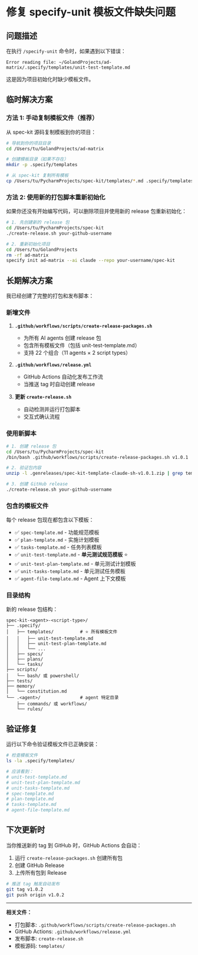 # 修复 specify-unit 模板文件缺失问题

## 问题描述

在执行 `/specify-unit` 命令时，如果遇到以下错误：

```
Error reading file: ~/GolandProjects/ad-matrix/.specify/templates/unit-test-template.md
```

这是因为项目初始化时缺少模板文件。

## 临时解决方案

### 方法 1: 手动复制模板文件（推荐）

从 spec-kit 源码复制模板到你的项目：

```bash
# 导航到你的项目目录
cd /Users/tu/GolandProjects/ad-matrix

# 创建模板目录（如果不存在）
mkdir -p .specify/templates

# 从 spec-kit 复制所有模板
cp /Users/tu/PycharmProjects/spec-kit/templates/*.md .specify/templates/
```

### 方法 2: 使用新的打包脚本重新初始化

如果你还没有开始编写代码，可以删除项目并使用新的 release 包重新初始化：

```bash
# 1. 先创建新的 release 包
cd /Users/tu/PycharmProjects/spec-kit
./create-release.sh your-github-username

# 2. 重新初始化项目
cd /Users/tu/GolandProjects
rm -rf ad-matrix
specify init ad-matrix --ai claude --repo your-username/spec-kit
```

## 长期解决方案

我已经创建了完整的打包和发布脚本：

### 新增文件

1. **`.github/workflows/scripts/create-release-packages.sh`**
   - 为所有 AI agents 创建 release 包
   - 包含所有模板文件（包括 unit-test-template.md）
   - 支持 22 个组合（11 agents × 2 script types）

2. **`.github/workflows/release.yml`**
   - GitHub Actions 自动化发布工作流
   - 当推送 tag 时自动创建 release

3. **更新 `create-release.sh`**
   - 自动检测并运行打包脚本
   - 交互式确认流程

### 使用新脚本

```bash
# 1. 创建 release 包
cd /Users/tu/PycharmProjects/spec-kit
/bin/bash .github/workflows/scripts/create-release-packages.sh v1.0.1

# 2. 验证包内容
unzip -l .genreleases/spec-kit-template-claude-sh-v1.0.1.zip | grep template

# 3. 创建 GitHub release
./create-release.sh your-github-username
```

### 包含的模板文件

每个 release 包现在都包含以下模板：

- ✅ `spec-template.md` - 功能规范模板
- ✅ `plan-template.md` - 实施计划模板
- ✅ `tasks-template.md` - 任务列表模板
- ✅ `unit-test-template.md` - **单元测试规范模板** ⭐
- ✅ `unit-test-plan-template.md` - 单元测试计划模板
- ✅ `unit-tasks-template.md` - 单元测试任务模板
- ✅ `agent-file-template.md` - Agent 上下文模板

### 目录结构

新的 release 包结构：

```
spec-kit-<agent>-<script-type>/
├── .specify/
│   ├── templates/          # ⭐ 所有模板文件
│   │   ├── unit-test-template.md
│   │   ├── unit-test-plan-template.md
│   │   └── ...
│   ├── specs/
│   ├── plans/
│   └── tasks/
├── scripts/
│   └── bash/ 或 powershell/
├── tests/
├── memory/
│   └── constitution.md
└── .<agent>/               # agent 特定目录
    ├── commands/ 或 workflows/
    └── rules/
```

## 验证修复

运行以下命令验证模板文件已正确安装：

```bash
# 检查模板文件
ls -la .specify/templates/

# 应该看到：
# unit-test-template.md
# unit-test-plan-template.md
# unit-tasks-template.md
# spec-template.md
# plan-template.md
# tasks-template.md
# agent-file-template.md
```

## 下次更新时

当你推送新的 tag 到 GitHub 时，GitHub Actions 会自动：

1. 运行 `create-release-packages.sh` 创建所有包
2. 创建 GitHub Release
3. 上传所有包到 Release

```bash
# 推送 tag 触发自动发布
git tag v1.0.2
git push origin v1.0.2
```

---

**相关文件：**
- 打包脚本: `.github/workflows/scripts/create-release-packages.sh`
- GitHub Actions: `.github/workflows/release.yml`
- 发布脚本: `create-release.sh`
- 模板源码: `templates/`

